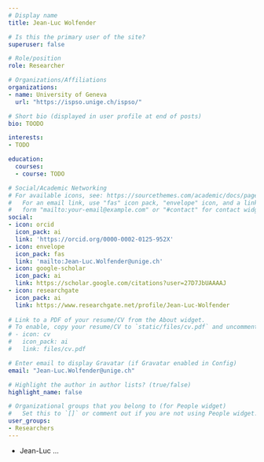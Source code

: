 ```yaml
---
# Display name
title: Jean-Luc Wolfender

# Is this the primary user of the site?
superuser: false

# Role/position
role: Researcher

# Organizations/Affiliations
organizations:
- name: University of Geneva
  url: "https://ispso.unige.ch/ispso/"

# Short bio (displayed in user profile at end of posts)
bio: TOODO

interests:
- TODO

education:
  courses:
  - course: TODO

# Social/Academic Networking
# For available icons, see: https://sourcethemes.com/academic/docs/page-builder/#icons
#   For an email link, use "fas" icon pack, "envelope" icon, and a link in the
#   form "mailto:your-email@example.com" or "#contact" for contact widget.
social:
- icon: orcid
  icon_pack: ai
  link: 'https://orcid.org/0000-0002-0125-952X'
- icon: envelope
  icon_pack: fas
  link: 'mailto:Jean-Luc.Wolfender@unige.ch'
- icon: google-scholar
  icon_pack: ai
  link: https://scholar.google.com/citations?user=27D7JbUAAAAJ
- icon: researchgate
  icon_pack: ai
  link: https://www.researchgate.net/profile/Jean-Luc-Wolfender
  
# Link to a PDF of your resume/CV from the About widget.
# To enable, copy your resume/CV to `static/files/cv.pdf` and uncomment the lines below.
# - icon: cv
#   icon_pack: ai
#   link: files/cv.pdf

# Enter email to display Gravatar (if Gravatar enabled in Config)
email: "Jean-Luc.Wolfender@unige.ch"

# Highlight the author in author lists? (true/false)
highlight_name: false

# Organizational groups that you belong to (for People widget)
#   Set this to `[]` or comment out if you are not using People widget.
user_groups:
- Researchers
---
```


- Jean-Luc ...
